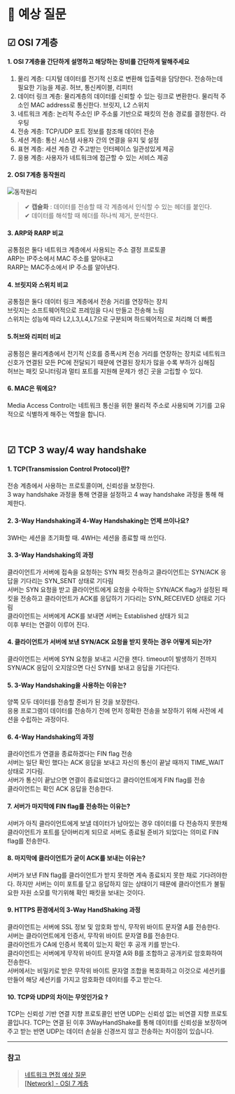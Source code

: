 # 📌 예상 질문

## ☑ OSI 7계층

#### 1. OSI 7계층을 간단하게 설명하고 해당하는 장비를 간단하게 말해주세요

1) 물리 계층: 디지털 데이터를 전기적 신호로 변환해 입출력을 담당한다. 전송하는데 필요한 기능을 제공. 허브, 통신케이블, 리피터  
2) 데이터 링크 계층: 물리계층의 데이터를 신뢰할 수 있는 링크로 변환한다. 물리적 주소인 MAC address로 통신한다. 브릿지, L2 스위치  
3) 네트워크 계층: 논리적 주소인 IP 주소룰 기반으로 패킷의 전송 경로를 결정한다. 라우팅  
4) 전송 계층: TCP/UDP 포트 정보를 참조해 데이터 전송  
5) 세션 계층: 통신 시스템 사용자 간의 연결을 유지 및 설정  
6) 표현 계층: 세션 계층 간 주고받는 인터페이스 일관성있게 제공  
7) 응용 계층: 사용자가 네트워크에 접근할 수 있는 서비스 제공

#### 2. OSI 7계층 동작원리

![동작원리](https://blog.kakaocdn.net/dn/dhrNug/btqvlTxl9tP/nLi8KCFsMh5Noa7kgCqiok/img.png)

> ✔ **캡슐화** : 데이터를 전송할 때 각 계층에서 인식할 수 있는 헤더를 붙인다.  
> ✔ 데이터를 해석할 때 헤더를 하나씩 제거, 분석한다.

#### 3. ARP와 RARP 비교

공통점은 둘다 네트워크 계층에서 사용되는 주소 결정 프로토콜  
ARP는 IP주소에서 MAC 주소를 알아내고  
RARP는 MAC주소에서 IP 주소를 알아낸다.

#### 4. 브릿지와 스위치 비교

공통점은 둘다 데이터 링크 계층에서 전송 거리를 연장하는 장치  
브릿지는 소프트웨어적으로 프레임을 다시 만들고 전송해 느림  
스위치는 성능에 따라 L2,L3,L4,L7으로 구분되며 하드웨어적으로 처리해 더 빠름

#### 5.허브와 리피터 비교

공통점은 물리계층에서 전기적 신호를 증폭시켜 전송 거리를 연장하는 장치로 네트워크 신호가 연결된 모든 PC에 전달되기 때문에 연결된 장치가 많을 수록 부하가 심해짐  
허브는 패킷 모니터링과 멀티 포트를 지원해 문제가 생긴 곳을 고립할 수 있다.

#### 6. MAC은 뭐에요?

Media Access Control는 네트워크 통신을 위한 물리적 주소로 사용되며 기기를 고유적으로 식별하게 해주는 역할을 합니다.

<br>

## ☑ TCP 3 way/4 way handshake

#### 1. TCP(Transmission Control Protocol)란?

전송 계층에서 사용하는 프로토콜이며, 신뢰성을 보장한다.  
3 way handshake 과정을 통해 연결을 설정하고 4 way handshake 과정을 통해 해제한다.

#### 2. 3-Way Handshaking과 4-Way Handshaking는 언제 쓰이나요?

3WH는 세션을 초기화할 때. 4WH는 세션을 종료할 때 쓰인다.

#### 3. 3-Way Handshaking의 과정

클라이언트가 서버에 접속을 요청하는 SYN 패킷 전송하고 클라이언트는 SYN/ACK 응답을 기다리는 SYN\_SENT 상태로 기다림  
서버는 SYN 요청을 받고 클라이언트에게 요청을 수락하는 SYN/ACK flag가 설정된 패킷을 전송하고 클라이언트가 ACK를 응답하기 기다리는 SYN\_RECEIVED 상태로 기다림  
클라이언트는 서버에게 ACK를 보내면 서버는 Established 상태가 되고  
이후 부터는 연결이 이루어 진다.

#### 4. 클라이언트가 서버에 보낸 SYN/ACK 요청을 받지 못하는 경우 어떻게 되는가?

클라이언트는 서버에 SYN 요청을 보내고 시간을 잰다. timeout이 발생하기 전까지 SYN/ACK 응답이 오지않으면 다신 SYN를 보내고 응답을 기다린다.

#### 5. 3-Way Handshaking을 사용하는 이유는?

양쪽 모두 데이터를 전송할 준비가 된 것을 보장한다.  
응용 프로그램이 데이터를 전송하기 전에 먼저 정확한 전송을 보장하기 위해 사전에 세션을 수립하는 과정이다.

#### 6. 4-Way Handshaking의 과정

클라이언트가 연결을 종료하겠다는 FIN flag 전송  
서버는 일단 확인 했다는 ACK 응답을 보내고 자신의 통신이 끝날 때까지 TIME\_WAIT 상태로 기다림.  
서버가 통신이 끝났으면 연결이 종료되었다고 클라이언트에게 FIN flag를 전송  
클라이언트는 확인 ACK 응답을 전송한다.

#### 7. 서버가 마지막에 FIN flag를 전송하는 이유는?

서버가 아직 클라이언트에게 보낼 데이터가 남아있는 경우 데이터를 다 전송하지 못한채 클라이언트가 포트를 닫아버리게 되므로 서버도 종료될 준비가 되었다는 의미로 FIN flag를 전송한다.

#### 8. 마지막에 클라이언트가 굳이 ACK를 보내는 이유는?

서버가 보낸 FIN flag를 클라이언트가 받지 못하면 계속 종료되지 못한 채로 기다려야한다. 하지만 서버는 이미 포트를 닫고 응답하지 않는 상태이기 때문에 클라이언트가 불필요한 자원 소모를 막기위해 확인 패킷을 보내는 것이다.

#### 9. HTTPS 환경에서의 3-Way HandShaking 과정

클라이언트는 서버에 SSL 정보 및 암호화 방식, 무작위 바이트 문자열 A를 전송한다.  
서버는 클라이언트에게 인증서, 무작위 바이트 문자열 B를 전송한다.  
클라이언트가 CA에 인증서 목록이 있는지 확인 후 공개 키를 받는다.  
클라이언트는 서버에게 무작위 바이트 문자열 A와 B를 조합하고 공개키로 암호화하여 전송한다.  
서버에서는 비밀키로 받은 무작위 바이트 문자열 조합을 복호화하고 이것으로 세션키를 만들어 해당 세션키를 가지고 암호화한 데이터를 주고 받는다.

#### 10. TCP와 UDP의 차이는 무엇인가요 ?

TCP는 신뢰성 기반 연결 지향 프로토콜인 반면 UDP는 신뢰성 없는 비연결 지향 프로토콜입니다. TCP는 연결 된 이후 3WayHandShake를 통해 데이터를 신뢰성을 보장하며 주고 받는 반면 UDP는 데이터 손실을 신경쓰지 않고 전송하는 차이점이 있습니다.


---

### 참고
> [네트워크 면접 예상 질문](https://hyonee.tistory.com/136)  
> [[Network] - OSI 7 계층](https://m.blog.naver.com/ster098/221999475002)
